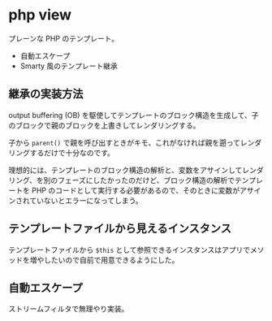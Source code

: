 # php view

プレーンな PHP のテンプレート。

- 自動エスケープ
- Smarty 風のテンプレート継承

## 継承の実装方法

output buffering (OB) を駆使してテンプレートのブロック構造を生成して、子のブロックで親のブロックを上書きしてレンダリングする。

子から `parent()` で親を呼び出すときがキモ、これがなければ親を遡ってレンダリングするだけで十分なのです。

理想的には、テンプレートのブロック構造の解析と、変数をアサインしてレンダリング、を別のフェーズにしたかったのだけど、ブロック構造の解析でテンプレートを PHP のコードとして実行する必要があるので、そのときに変数がアサインされていないとエラーになってしまう。

## テンプレートファイルから見えるインスタンス

テンプレートファイルから `$this` として参照できるインスタンスはアプリでメソッドを増やしたいので自前で用意できるようにした。

## 自動エスケープ

ストリームフィルタで無理やり実装。
